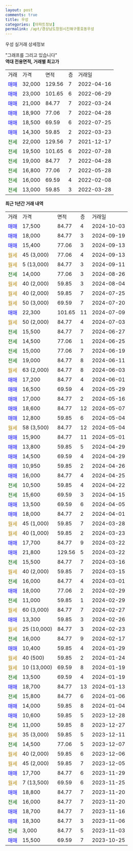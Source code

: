 ```yaml
---
layout: post
comments: true
title: 우성
categories: [아파트정보]
permalink: /apt/경상남도창원시진해구풍호동우성
---
```


우성 실거래 상세정보

<script type="text/javascript">
  google.charts.load('current', {'packages':['line', 'corechart']});
  google.charts.setOnLoadCallback(drawChart);

  function drawChart() {
    var data = new google.visualization.DataTable();
    data.addColumn('date', '거래일');
    data.addColumn('number', "매매");
    data.addColumn('number', "전세");
    data.addColumn('number', "전매");

    data.addRows([[new Date(Date.parse("2024-10-03")), 17500, null, null], [new Date(Date.parse("2024-09-19")), 18000, null, null], [new Date(Date.parse("2024-09-13")), 15400, null, null], [new Date(Date.parse("2024-09-13")), null, null, null], [new Date(Date.parse("2024-09-11")), null, null, null], [new Date(Date.parse("2024-08-26")), null, 14000, null], [new Date(Date.parse("2024-08-04")), null, null, null], [new Date(Date.parse("2024-07-25")), null, null, null], [new Date(Date.parse("2024-07-20")), null, null, null], [new Date(Date.parse("2024-07-09")), 22300, null, null], [new Date(Date.parse("2024-07-03")), null, null, null], [new Date(Date.parse("2024-06-27")), null, 15500, null], [new Date(Date.parse("2024-06-25")), null, 14500, null], [new Date(Date.parse("2024-06-19")), null, 15000, null], [new Date(Date.parse("2024-06-11")), null, 19000, null], [new Date(Date.parse("2024-06-03")), null, null, null], [new Date(Date.parse("2024-06-01")), 17200, null, null], [new Date(Date.parse("2024-05-29")), 16500, null, null], [new Date(Date.parse("2024-05-16")), 17000, null, null], [new Date(Date.parse("2024-05-07")), 18600, null, null], [new Date(Date.parse("2024-05-04")), 12800, null, null], [new Date(Date.parse("2024-05-04")), null, null, null], [new Date(Date.parse("2024-05-01")), 15900, null, null], [new Date(Date.parse("2024-04-29")), 13800, null, null], [new Date(Date.parse("2024-04-29")), 14500, null, null], [new Date(Date.parse("2024-04-26")), 10950, null, null], [new Date(Date.parse("2024-04-25")), 16000, null, null], [new Date(Date.parse("2024-04-22")), null, 10500, null], [new Date(Date.parse("2024-04-15")), null, 15600, null], [new Date(Date.parse("2024-04-05")), 13500, null, null], [new Date(Date.parse("2024-04-01")), 18000, null, null], [new Date(Date.parse("2024-03-28")), null, null, null], [new Date(Date.parse("2024-03-23")), null, null, null], [new Date(Date.parse("2024-03-22")), 17700, null, null], [new Date(Date.parse("2024-03-22")), 21800, null, null], [new Date(Date.parse("2024-03-16")), null, 15500, null], [new Date(Date.parse("2024-03-15")), null, null, null], [new Date(Date.parse("2024-03-01")), null, 16000, null], [new Date(Date.parse("2024-02-29")), 18000, null, null], [new Date(Date.parse("2024-02-29")), null, 11000, null], [new Date(Date.parse("2024-02-27")), null, null, null], [new Date(Date.parse("2024-02-26")), 13300, null, null], [new Date(Date.parse("2024-02-23")), null, null, null], [new Date(Date.parse("2024-02-17")), null, 16000, null], [new Date(Date.parse("2024-01-29")), 10400, null, null], [new Date(Date.parse("2024-01-24")), null, null, null], [new Date(Date.parse("2024-01-19")), null, null, null], [new Date(Date.parse("2024-01-19")), null, 13500, null], [new Date(Date.parse("2024-01-13")), 18700, null, null], [new Date(Date.parse("2024-01-06")), null, 15800, null], [new Date(Date.parse("2024-01-04")), 14000, null, null], [new Date(Date.parse("2023-12-28")), 10600, null, null], [new Date(Date.parse("2023-12-27")), null, 11000, null], [new Date(Date.parse("2023-12-11")), null, null, null], [new Date(Date.parse("2023-12-07")), null, 14500, null], [new Date(Date.parse("2023-12-06")), null, null, null], [new Date(Date.parse("2023-12-05")), null, null, null], [new Date(Date.parse("2023-11-29")), 17700, null, null], [new Date(Date.parse("2023-11-25")), null, null, null], [new Date(Date.parse("2023-11-20")), 18800, null, null], [new Date(Date.parse("2023-11-20")), null, 16000, null], [new Date(Date.parse("2023-11-16")), 18700, null, null], [new Date(Date.parse("2023-11-06")), 18300, null, null], [new Date(Date.parse("2023-11-03")), null, 3000, null], [new Date(Date.parse("2023-10-25")), 15500, null, null]]);

    var options = {
      hAxis: {
        format: 'yyyy/MM/dd'
      },    
      lineWidth: 0,
      pointsVisible: true,    
      title: '최근 1년간 유형별 실거래가 분포',
      legend: { position: 'bottom' }
    };

    var formatter = new google.visualization.NumberFormat({pattern:'###,###'} );
    formatter.format(data, 1);
    formatter.format(data, 2);
    
    setTimeout(function() {
        var chart = new google.visualization.LineChart(document.getElementById('columnchart_material'));
        chart.draw(data, (options));
        document.getElementById('loading').style.display = 'none';
    }, 200);
  }
</script>


<div id="loading" style="z-index:20; display: block; margin-left: 0px">"그래프를 그리고 있습니다"</div>
<div id="columnchart_material" style="width: 95%; margin-left: 0px; display: block"></div>
<!-- contents start -->
<b>역대 전용면적, 거래별 최고가</b>
<table class="sortable">
    <tr>
      <td>거래</td>
      <td>가격</td>
      <td>면적</td>
      <td>층</td>
      <td>거래일</td>
    </tr>
        <tr>
          <td><a style="color: blue">매매</a></td>
          <td>32,000</td>
          <td>129.56</td>
          <td>7</td>
          <td>2022-04-16</td>
        </tr>            <tr>
          <td><a style="color: blue">매매</a></td>
          <td>23,000</td>
          <td>101.65</td>
          <td>6</td>
          <td>2022-06-29</td>
        </tr>            <tr>
          <td><a style="color: blue">매매</a></td>
          <td>21,000</td>
          <td>84.77</td>
          <td>7</td>
          <td>2022-03-24</td>
        </tr>            <tr>
          <td><a style="color: blue">매매</a></td>
          <td>18,900</td>
          <td>77.06</td>
          <td>7</td>
          <td>2022-04-28</td>
        </tr>            <tr>
          <td><a style="color: blue">매매</a></td>
          <td>18,500</td>
          <td>69.59</td>
          <td>6</td>
          <td>2022-07-25</td>
        </tr>            <tr>
          <td><a style="color: blue">매매</a></td>
          <td>14,300</td>
          <td>59.85</td>
          <td>2</td>
          <td>2022-03-23</td>
        </tr>        
        <tr>
              <td><a style="color: darkgreen">전세</a></td>
              <td>22,000</td>
              <td>129.56</td>
              <td>7</td>
              <td>2021-12-17</td>
            </tr>            <tr>
              <td><a style="color: darkgreen">전세</a></td>
              <td>19,500</td>
              <td>101.65</td>
              <td>6</td>
              <td>2022-07-28</td>
            </tr>            <tr>
              <td><a style="color: darkgreen">전세</a></td>
              <td>19,000</td>
              <td>84.77</td>
              <td>7</td>
              <td>2022-04-28</td>
            </tr>            <tr>
              <td><a style="color: darkgreen">전세</a></td>
              <td>16,800</td>
              <td>77.06</td>
              <td>7</td>
              <td>2022-05-28</td>
            </tr>            <tr>
              <td><a style="color: darkgreen">전세</a></td>
              <td>16,000</td>
              <td>69.59</td>
              <td>4</td>
              <td>2022-02-08</td>
            </tr>            <tr>
              <td><a style="color: darkgreen">전세</a></td>
              <td>13,000</td>
              <td>59.85</td>
              <td>3</td>
              <td>2022-03-28</td>
            </tr>        
    
</table>

<b>최근 1년간 거래 내역</b>

<table class="sortable">
    <tr>
      <td>거래</td>
      <td>가격</td>
      <td>면적</td>
      <td>층</td>
      <td>거래일</td>
    </tr>
    <tr>
      <td><a style="color: blue">매매</a></td>
      <td>17,500</td>
      <td>84.77</td>
      <td>4</td>
      <td>2024-10-03</td>
    </tr>          <tr>
      <td><a style="color: blue">매매</a></td>
      <td>18,000</td>
      <td>84.77</td>
      <td>3</td>
      <td>2024-09-19</td>
    </tr>          <tr>
      <td><a style="color: blue">매매</a></td>
      <td>15,400</td>
      <td>77.06</td>
      <td>3</td>
      <td>2024-09-13</td>
    </tr>          <tr>
      <td><a style="color: darkgoldenrod">월세</a></td>
      <td>45 (3,000)</td>
      <td>77.06</td>
      <td>4</td>
      <td>2024-09-13</td>
    </tr>          <tr>
      <td><a style="color: darkgoldenrod">월세</a></td>
      <td>5 (13,000)</td>
      <td>84.77</td>
      <td>3</td>
      <td>2024-09-11</td>
    </tr>          <tr>
      <td><a style="color: darkgreen">전세</a></td>
      <td>14,000</td>
      <td>77.06</td>
      <td>3</td>
      <td>2024-08-26</td>
    </tr>          <tr>
      <td><a style="color: darkgoldenrod">월세</a></td>
      <td>40 (2,000)</td>
      <td>59.85</td>
      <td>3</td>
      <td>2024-08-04</td>
    </tr>          <tr>
      <td><a style="color: darkgoldenrod">월세</a></td>
      <td>40 (2,000)</td>
      <td>59.85</td>
      <td>7</td>
      <td>2024-07-25</td>
    </tr>          <tr>
      <td><a style="color: darkgoldenrod">월세</a></td>
      <td>50 (3,000)</td>
      <td>69.59</td>
      <td>7</td>
      <td>2024-07-20</td>
    </tr>          <tr>
      <td><a style="color: blue">매매</a></td>
      <td>22,300</td>
      <td>101.65</td>
      <td>11</td>
      <td>2024-07-09</td>
    </tr>          <tr>
      <td><a style="color: darkgoldenrod">월세</a></td>
      <td>50 (2,000)</td>
      <td>84.77</td>
      <td>4</td>
      <td>2024-07-03</td>
    </tr>          <tr>
      <td><a style="color: darkgreen">전세</a></td>
      <td>15,500</td>
      <td>84.77</td>
      <td>7</td>
      <td>2024-06-27</td>
    </tr>          <tr>
      <td><a style="color: darkgreen">전세</a></td>
      <td>14,500</td>
      <td>77.06</td>
      <td>1</td>
      <td>2024-06-25</td>
    </tr>          <tr>
      <td><a style="color: darkgreen">전세</a></td>
      <td>15,000</td>
      <td>77.06</td>
      <td>7</td>
      <td>2024-06-19</td>
    </tr>          <tr>
      <td><a style="color: darkgreen">전세</a></td>
      <td>19,000</td>
      <td>84.77</td>
      <td>8</td>
      <td>2024-06-11</td>
    </tr>          <tr>
      <td><a style="color: darkgoldenrod">월세</a></td>
      <td>63 (2,000)</td>
      <td>84.77</td>
      <td>8</td>
      <td>2024-06-03</td>
    </tr>          <tr>
      <td><a style="color: blue">매매</a></td>
      <td>17,200</td>
      <td>84.77</td>
      <td>4</td>
      <td>2024-06-01</td>
    </tr>          <tr>
      <td><a style="color: blue">매매</a></td>
      <td>16,500</td>
      <td>69.59</td>
      <td>4</td>
      <td>2024-05-29</td>
    </tr>          <tr>
      <td><a style="color: blue">매매</a></td>
      <td>17,000</td>
      <td>84.77</td>
      <td>2</td>
      <td>2024-05-16</td>
    </tr>          <tr>
      <td><a style="color: blue">매매</a></td>
      <td>18,600</td>
      <td>84.77</td>
      <td>12</td>
      <td>2024-05-07</td>
    </tr>          <tr>
      <td><a style="color: blue">매매</a></td>
      <td>12,800</td>
      <td>59.85</td>
      <td>6</td>
      <td>2024-05-04</td>
    </tr>          <tr>
      <td><a style="color: darkgoldenrod">월세</a></td>
      <td>58 (3,500)</td>
      <td>84.77</td>
      <td>12</td>
      <td>2024-05-04</td>
    </tr>          <tr>
      <td><a style="color: blue">매매</a></td>
      <td>15,900</td>
      <td>84.77</td>
      <td>11</td>
      <td>2024-05-01</td>
    </tr>          <tr>
      <td><a style="color: blue">매매</a></td>
      <td>13,800</td>
      <td>59.85</td>
      <td>5</td>
      <td>2024-04-29</td>
    </tr>          <tr>
      <td><a style="color: blue">매매</a></td>
      <td>14,500</td>
      <td>69.59</td>
      <td>4</td>
      <td>2024-04-29</td>
    </tr>          <tr>
      <td><a style="color: blue">매매</a></td>
      <td>10,950</td>
      <td>59.85</td>
      <td>2</td>
      <td>2024-04-26</td>
    </tr>          <tr>
      <td><a style="color: blue">매매</a></td>
      <td>16,000</td>
      <td>84.77</td>
      <td>4</td>
      <td>2024-04-25</td>
    </tr>          <tr>
      <td><a style="color: darkgreen">전세</a></td>
      <td>10,500</td>
      <td>59.85</td>
      <td>4</td>
      <td>2024-04-22</td>
    </tr>          <tr>
      <td><a style="color: darkgreen">전세</a></td>
      <td>15,600</td>
      <td>69.59</td>
      <td>3</td>
      <td>2024-04-15</td>
    </tr>          <tr>
      <td><a style="color: blue">매매</a></td>
      <td>13,500</td>
      <td>69.59</td>
      <td>6</td>
      <td>2024-04-05</td>
    </tr>          <tr>
      <td><a style="color: blue">매매</a></td>
      <td>18,000</td>
      <td>84.77</td>
      <td>2</td>
      <td>2024-04-01</td>
    </tr>          <tr>
      <td><a style="color: darkgoldenrod">월세</a></td>
      <td>45 (1,000)</td>
      <td>59.85</td>
      <td>7</td>
      <td>2024-03-28</td>
    </tr>          <tr>
      <td><a style="color: darkgoldenrod">월세</a></td>
      <td>40 (1,000)</td>
      <td>59.85</td>
      <td>2</td>
      <td>2024-03-23</td>
    </tr>          <tr>
      <td><a style="color: blue">매매</a></td>
      <td>17,700</td>
      <td>84.77</td>
      <td>9</td>
      <td>2024-03-22</td>
    </tr>          <tr>
      <td><a style="color: blue">매매</a></td>
      <td>21,800</td>
      <td>129.56</td>
      <td>5</td>
      <td>2024-03-22</td>
    </tr>          <tr>
      <td><a style="color: darkgreen">전세</a></td>
      <td>15,500</td>
      <td>84.77</td>
      <td>7</td>
      <td>2024-03-16</td>
    </tr>          <tr>
      <td><a style="color: darkgoldenrod">월세</a></td>
      <td>40 (2,000)</td>
      <td>59.85</td>
      <td>7</td>
      <td>2024-03-15</td>
    </tr>          <tr>
      <td><a style="color: darkgreen">전세</a></td>
      <td>16,000</td>
      <td>84.77</td>
      <td>4</td>
      <td>2024-03-01</td>
    </tr>          <tr>
      <td><a style="color: blue">매매</a></td>
      <td>18,000</td>
      <td>77.06</td>
      <td>2</td>
      <td>2024-02-29</td>
    </tr>          <tr>
      <td><a style="color: darkgreen">전세</a></td>
      <td>11,000</td>
      <td>59.85</td>
      <td>1</td>
      <td>2024-02-29</td>
    </tr>          <tr>
      <td><a style="color: darkgoldenrod">월세</a></td>
      <td>60 (3,000)</td>
      <td>84.77</td>
      <td>7</td>
      <td>2024-02-27</td>
    </tr>          <tr>
      <td><a style="color: blue">매매</a></td>
      <td>13,300</td>
      <td>59.85</td>
      <td>3</td>
      <td>2024-02-26</td>
    </tr>          <tr>
      <td><a style="color: darkgoldenrod">월세</a></td>
      <td>25 (10,000)</td>
      <td>84.77</td>
      <td>3</td>
      <td>2024-02-23</td>
    </tr>          <tr>
      <td><a style="color: darkgreen">전세</a></td>
      <td>16,000</td>
      <td>84.77</td>
      <td>9</td>
      <td>2024-02-17</td>
    </tr>          <tr>
      <td><a style="color: blue">매매</a></td>
      <td>10,400</td>
      <td>59.85</td>
      <td>4</td>
      <td>2024-01-29</td>
    </tr>          <tr>
      <td><a style="color: darkgoldenrod">월세</a></td>
      <td>40 (500)</td>
      <td>59.85</td>
      <td>2</td>
      <td>2024-01-24</td>
    </tr>          <tr>
      <td><a style="color: darkgoldenrod">월세</a></td>
      <td>10 (13,000)</td>
      <td>69.59</td>
      <td>8</td>
      <td>2024-01-19</td>
    </tr>          <tr>
      <td><a style="color: darkgreen">전세</a></td>
      <td>13,500</td>
      <td>69.59</td>
      <td>4</td>
      <td>2024-01-19</td>
    </tr>          <tr>
      <td><a style="color: blue">매매</a></td>
      <td>18,700</td>
      <td>84.77</td>
      <td>13</td>
      <td>2024-01-13</td>
    </tr>          <tr>
      <td><a style="color: darkgreen">전세</a></td>
      <td>15,800</td>
      <td>84.77</td>
      <td>6</td>
      <td>2024-01-06</td>
    </tr>          <tr>
      <td><a style="color: blue">매매</a></td>
      <td>14,000</td>
      <td>59.85</td>
      <td>8</td>
      <td>2024-01-04</td>
    </tr>          <tr>
      <td><a style="color: blue">매매</a></td>
      <td>10,600</td>
      <td>59.85</td>
      <td>5</td>
      <td>2023-12-28</td>
    </tr>          <tr>
      <td><a style="color: darkgreen">전세</a></td>
      <td>11,000</td>
      <td>59.85</td>
      <td>8</td>
      <td>2023-12-27</td>
    </tr>          <tr>
      <td><a style="color: darkgoldenrod">월세</a></td>
      <td>35 (3,000)</td>
      <td>59.85</td>
      <td>5</td>
      <td>2023-12-11</td>
    </tr>          <tr>
      <td><a style="color: darkgreen">전세</a></td>
      <td>14,500</td>
      <td>77.06</td>
      <td>5</td>
      <td>2023-12-07</td>
    </tr>          <tr>
      <td><a style="color: darkgoldenrod">월세</a></td>
      <td>40 (2,000)</td>
      <td>59.85</td>
      <td>6</td>
      <td>2023-12-06</td>
    </tr>          <tr>
      <td><a style="color: darkgoldenrod">월세</a></td>
      <td>45 (2,000)</td>
      <td>59.85</td>
      <td>7</td>
      <td>2023-12-05</td>
    </tr>          <tr>
      <td><a style="color: blue">매매</a></td>
      <td>17,700</td>
      <td>84.77</td>
      <td>6</td>
      <td>2023-11-29</td>
    </tr>          <tr>
      <td><a style="color: darkgoldenrod">월세</a></td>
      <td>7 (13,500)</td>
      <td>69.59</td>
      <td>6</td>
      <td>2023-11-25</td>
    </tr>          <tr>
      <td><a style="color: blue">매매</a></td>
      <td>18,800</td>
      <td>84.77</td>
      <td>7</td>
      <td>2023-11-20</td>
    </tr>          <tr>
      <td><a style="color: darkgreen">전세</a></td>
      <td>16,000</td>
      <td>84.77</td>
      <td>7</td>
      <td>2023-11-20</td>
    </tr>          <tr>
      <td><a style="color: blue">매매</a></td>
      <td>18,700</td>
      <td>84.77</td>
      <td>7</td>
      <td>2023-11-16</td>
    </tr>          <tr>
      <td><a style="color: blue">매매</a></td>
      <td>18,300</td>
      <td>84.77</td>
      <td>3</td>
      <td>2023-11-06</td>
    </tr>          <tr>
      <td><a style="color: darkgreen">전세</a></td>
      <td>3,000</td>
      <td>84.77</td>
      <td>5</td>
      <td>2023-11-03</td>
    </tr>          <tr>
      <td><a style="color: blue">매매</a></td>
      <td>15,500</td>
      <td>69.59</td>
      <td>7</td>
      <td>2023-10-25</td>
    </tr>      </table>
<!-- contents end -->    

